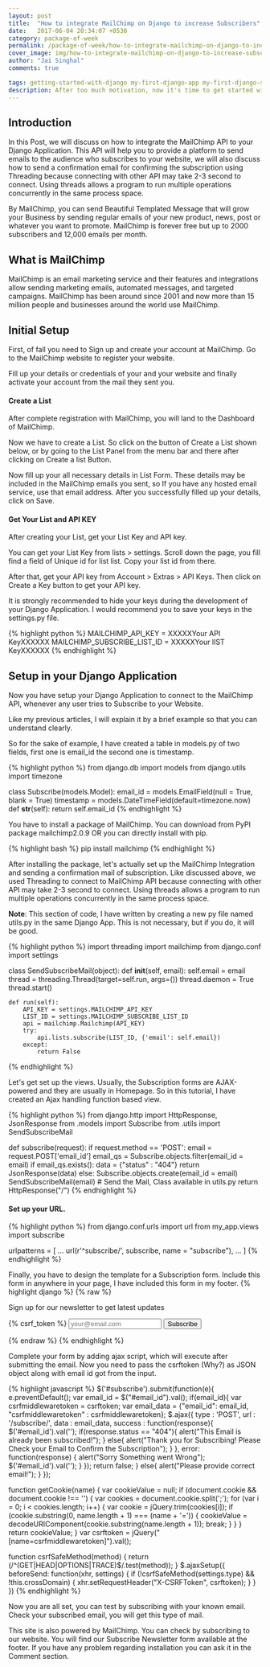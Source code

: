 ```yaml
---
layout: post
title:  "How to integrate MailChimp on Django to increase Subscribers"
date:   2017-06-04 20:34:07 +0530
category: package-of-week
permalink: /package-of-week/how-to-integrate-mailchimp-on-django-to-increase-subscribers/
cover_image: img/how-to-integrate-mailchimp-on-django-to-increase-subscribers/cover.jpg
author: "Jai Singhal"
comments: true

tags: getting-started-with-django my-first-django-app my-first-django-site virtualenv
description: After too much motivation, now it's time to get started with Django. To develop your Django-powered site, you first need to install Python on your system. It is highly recommended to install the latest version of Python.
---
```


## Introduction
In this Post, we will discuss on how to integrate the MailChimp API to your Django Application. This API will help you to provide a platform to send emails to the audience who subscribes to your website, we will also discuss how to send a confirmation email for confirming the subscription using Threading because connecting with other API may take 2-3 second to connect. Using threads allows a program to run multiple operations concurrently in the same process space.

By MailChimp, you can send Beautiful Templated Message that will grow your Business by sending regular emails of your new product, news, post or whatever you want to promote. MailChimp is forever free but up to 2000 subscribers and 12,000 emails per month.

## What is MailChimp
MailChimp is an email marketing service and their features and integrations allow sending marketing emails, automated messages, and targeted campaigns. MailChimp has been around since 2001 and now more than 15 million people and businesses around the world use MailChimp.

## Initial Setup
First, of fall you need to Sign up and create your account at MailChimp. Go to the MailChimp website to register your website.

 

 

 

Fill up your details or credentials of your and your website and finally activate your account from the mail they sent you.

#### Create a List
After complete registration with MailChimp, you will land to the Dashboard of MailChimp.

Now we have to create a List. So click on the button of Create a List shown below, or by going to the List Panel from the menu bar and there after clicking on Create a list Button.

 



 

Now fill up your all necessary details in List Form. These details may be included in the MailChimp emails you sent, so If you have any hosted email service, use that email address. After you successfully filled up your details, click on Save. 

 

#### Get Your List and API KEY
After creating your List, get your List Key and API key.

You can get your List Key from lists > settings. Scroll down the page, you fill find a field of Unique id for list <Yor List Name> list. Copy your list id from there.

 

 

 

After that, get your API key from Account > Extras > API Keys. Then click on Create a Key button to get your API key.

 

 

 It is strongly recommended to hide your keys during the development of your Django Application. I would recommend you to save your keys in the settings.py file.

 {% highlight python %}
MAILCHIMP_API_KEY = XXXXXYour API KeyXXXXXX
MAILCHIMP_SUBSCRIBE_LIST_ID = XXXXXYour lIST KeyXXXXXX
 {% endhighlight %}

## Setup in your Django Application
Now you have setup your Django Application to connect to the MailChimp API, whenever any user tries to Subscribe to your Website.

Like my previous articles, I will explain it by a brief example so that you can understand clearly.

So for the sake of example, I have created a table in models.py of two fields, first one is email_id the second one is timestamp.

 {% highlight python %}
from django.db import models
from django.utils import timezone

class Subscribe(models.Model):
    email_id = models.EmailField(null = True, blank = True)
    timestamp = models.DateTimeField(default=timezone.now)
	def __str__(self):
		return self.email_id
{% endhighlight %}


You have to install a package of MailChimp. You can download from PyPI package mailchimp2.0.9 OR you can directly install with pip.

{% highlight bash %}
pip install mailchimp
 {% endhighlight %}

After installing the package, let's actually set up the MailChimp Integration and sending a confirmation mail of subscription. Like discussed above, we used Threading to connect to MailChimp API because connecting with other API may take 2-3 second to connect. Using threads allows a program to run multiple operations concurrently in the same process space.

**Note**: This section of code, I have written by creating a new py file named utils.py in the same Django App. This is not necessary, but if you do, it will be good.

{% highlight python %}
import threading
import mailchimp
from django.conf import settings

class SendSubscribeMail(object):
	def __init__(self, email):
		self.email = email
		thread = threading.Thread(target=self.run, args=())
		thread.daemon = True                     
		thread.start()                                 

	def run(self):
		API_KEY = settings.MAILCHIMP_API_KEY
		LIST_ID = settings.MAILCHIMP_SUBSCRIBE_LIST_ID
		api = mailchimp.Mailchimp(API_KEY)
		try:
			api.lists.subscribe(LIST_ID, {'email': self.email})
		except:
			return False
 {% endhighlight %}

Let's get set up the views. Usually, the Subscription forms are AJAX-powered and they are usually in Homepage. So in this tutorial, I have created an Ajax handling function based view. 

{% highlight python %}
from django.http import HttpResponse, JsonResponse
from .models import Subscribe
from .utils import SendSubscribeMail

def subscribe(request):
    if request.method == 'POST':
        email = request.POST['email_id']
        email_qs = Subscribe.objects.filter(email_id = email)
        if email_qs.exists():
            data = {"status" : "404"}
            return JsonResponse(data)
        else:
            Subscribe.objects.create(email_id = email)
            SendSubscribeMail(email) # Send the Mail, Class available in utils.py
    return HttpResponse("/")
{% endhighlight %} 

#### Set up your URL.
{% highlight python %}
from django.conf.urls import url
from my_app.views import subscribe

urlpatterns = [
    ...
    url(r'^subscribe/', subscribe, name = "subscribe"),
    ...
]
{% endhighlight %}

Finally, you have to design the template for a Subscription form. Include this form in anywhere in your page, I have included this form in my footer.
{% highlight django %}
{% raw %}
<div class = "subscribe_form">
    <p>Sign up for our newsletter to get latest updates</p>
    <form id = "subscribe" form method = 'POST'>{% csrf_token %}
        <input id = "email_id" type = "email" name = "email_id" placeholder="your@email.com">
        <button type="submit" value = "Subscribe" id = "email_submit">Subscribe</button>
     </form>
</div>
{% endraw %}
{% endhighlight %}

Complete your form by adding ajax script, which will execute after submitting the email. Now you need to pass the csrftoken (Why?) as JSON object along with email id got from the input.

{% highlight javascript %}
$('#subscribe').submit(function(e){
      e.preventDefault();
      var email_id = $("#email_id").val();
      if(email_id){
        var csrfmiddlewaretoken = csrftoken;
        var email_data = {"email_id": email_id, 
                          "csrfmiddlewaretoken" : csrfmiddlewaretoken};
        $.ajax({
          type : 'POST',
          url :  '/subscribe/',
          data : email_data,
          success : function(response){
            $('#email_id').val(''); 
            if(response.status == "404"){
              alert("This Email is already been subscribed!");
            }
            else{
              alert("Thank you for Subscribing! Please Check your Email to Confirm the Subscription");
            }
          },
          error: function(response) {
            alert("Sorry Something went Wrong");
            $('#email_id').val(''); 
          }
        });
        return false;
      }
      else{
        alert("Please provide correct email!");
      }
  });
 

function getCookie(name) {
    var cookieValue = null;
    if (document.cookie && document.cookie !== '') {
        var cookies = document.cookie.split(';');
        for (var i = 0; i < cookies.length; i++) {
            var cookie = jQuery.trim(cookies[i]);
            if (cookie.substring(0, name.length + 1) === (name + '=')) {
                cookieValue = decodeURIComponent(cookie.substring(name.length + 1));
                break;
            }
        }
    }
    return cookieValue;
}
var csrftoken = jQuery("[name=csrfmiddlewaretoken]").val();

function csrfSafeMethod(method) {
    return (/^(GET|HEAD|OPTIONS|TRACE)$/.test(method));
}
$.ajaxSetup({
    beforeSend: function(xhr, settings) {
        if (!csrfSafeMethod(settings.type) && !this.crossDomain) {
            xhr.setRequestHeader("X-CSRFToken", csrftoken);
        }
    }
})
{% endhighlight %}

 Now you are all set, you can test by subscribing with your known email. Check your subscribed email, you will get this type of mail.

 



 

This site is also powered by MailChimp. You can check by subscribing to our website. You will find our Subscribe Newsletter form available at the footer. If you have any problem regarding installation you can ask it in the Comment section.

<script type='text/javascript' src='https://ko-fi.com/widgets/widget_2.js'></script><script type='text/javascript'>kofiwidget2.init('Buy me a coffee', '#46b798', 'N4N812393');kofiwidget2.draw();</script> 

